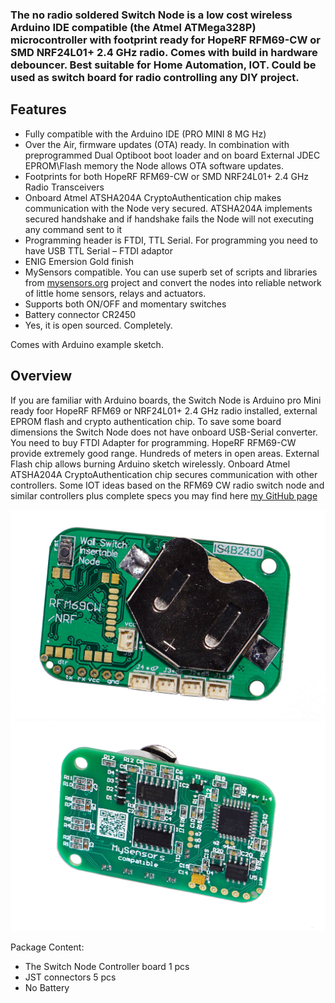 

### The no radio soldered Switch Node is a low cost wireless Arduino IDE compatible (the Atmel ATMega328P) microcontroller with footprint ready for HopeRF RFM69-CW or SMD NRF24L01+ 2.4 GHz radio. Comes with build in hardware debouncer. Best suitable for Home Automation, IOT. Could be used as switch board for radio controlling any DIY project.

## Features
- Fully compatible with the Arduino IDE (PRO MINI 8 MG Hz)
- Over the Air, firmware updates (OTA) ready. In combination with preprogrammed Dual Optiboot boot loader and on board External JDEC  EPROM\Flash memory the Node allows OTA software updates.
- Footprints for both HopeRF RFM69-CW or SMD NRF24L01+ 2.4 GHz Radio Transceivers
- Onboard Atmel ATSHA204A CryptoAuthentication chip makes communication with the Node very secured. ATSHA204A implements secured handshake and if handshake fails the Node will not executing any command sent to it
- Programming header is FTDI, TTL Serial. For programming you need to have USB TTL Serial – FTDI adaptor
- ENIG Emersion Gold finish
- MySensors compatible. You can use superb set of scripts and libraries from [mysensors.org](http://www.mysensors.org) project  and convert the nodes into reliable network of little home sensors, relays and actuators.
- Supports both ON/OFF and momentary switches 
- Battery connector CR2450
- Yes, it is open sourced. Completely.

Comes with Arduino example sketch.

## Overview
If you are familiar with Arduino boards, the Switch Node is Arduino pro Mini ready foor HopeRF RFM69 or NRF24L01+ 2.4 GHz radio installed, external EPROM flash and crypto authentication chip. To save some board dimensions the Switch Node does not have onboard USB-Serial converter. You need to buy FTDI Adapter for programming. HopeRF RFM69-CW provide extremely good range. Hundreds of meters in open areas. External Flash chip allows burning Arduino sketch wirelessly. Onboard Atmel ATSHA204A CryptoAuthentication chip secures communication with other controllers. Some IOT ideas based on the RFM69 CW radio switch node and similar controllers plus complete specs you may find here [my GitHub page](https://github.com/EasySensors/SwitchNode)

![enter image description here](https://github.com/EasySensors/SwitchNode/blob/master/pics/swNoRadio.jpg?raw=true)
![enter image description here](https://github.com/EasySensors/SwitchNode/blob/master/pics/sw2.jpg?raw=true)


Package Content:
- The Switch Node Controller board 1 pcs  
- JST connectors 5 pcs  
- No Battery
